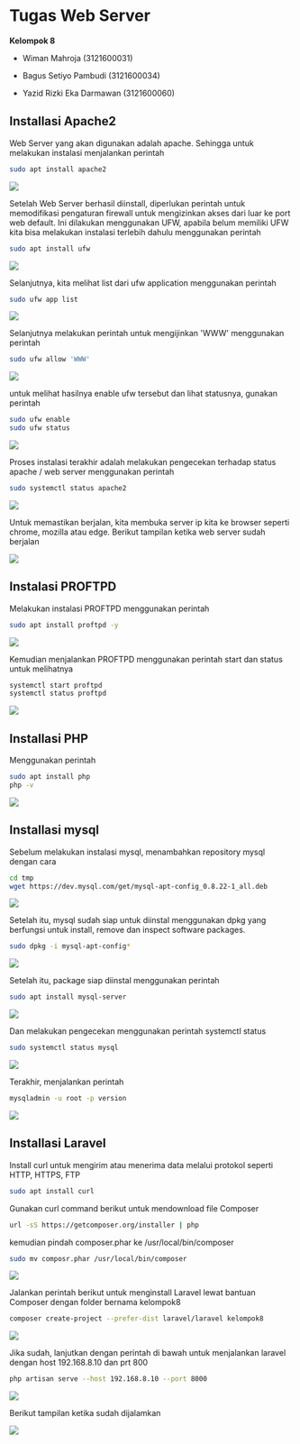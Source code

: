 
# Tugas Web Server

**Kelompok 8** 

- Wiman Mahroja  (3121600031)

- Bagus Setiyo Pambudi (3121600034)

- Yazid Rizki Eka Darmawan (3121600060) 





## Installasi Apache2

Web Server yang akan digunakan adalah apache. Sehingga untuk melakukan instalasi menjalankan perintah
```bash
sudo apt install apache2
```
<img src="https://github.com/Xkonz/Tugas-Jaringan/blob/main/pic/Tugas_Web Server/1.jpg">

Setelah Web Server berhasil diinstall, diperlukan perintah untuk memodifikasi pengaturan firewall untuk mengizinkan akses dari luar ke port web default. Ini dilakukan menggunakan UFW, apabila belum memiliki UFW kita bisa melakukan instalasi terlebih dahulu menggunakan perintah
```bash
sudo apt install ufw
```
<img src="https://github.com/Xkonz/Tugas-Jaringan/blob/main/pic/Tugas_Web Server/2.jpg">

Selanjutnya, kita melihat list dari ufw application menggunakan perintah
```bash
sudo ufw app list
```
<img src="https://github.com/Xkonz/Tugas-Jaringan/blob/main/pic/Tugas_Web Server/3.jpg">

Selanjutnya melakukan perintah untuk mengijinkan 'WWW' menggunakan perintah
```bash
sudo ufw allow 'WWW'
```
<img src="https://github.com/Xkonz/Tugas-Jaringan/blob/main/pic/Tugas_Web Server/4.jpg">

untuk melihat hasilnya enable ufw tersebut dan lihat statusnya, gunakan perintah
```bash
sudo ufw enable
sudo ufw status
```
<img src="https://github.com/Xkonz/Tugas-Jaringan/blob/main/pic/Tugas_Web Server/5.jpg">

Proses instalasi terakhir adalah melakukan pengecekan terhadap status apache / web server menggunakan perintah
```bash
sudo systemctl status apache2
```
<img src="https://github.com/Xkonz/Tugas-Jaringan/blob/main/pic/Tugas_Web Server/6.jpg">

Untuk memastikan berjalan, kita membuka server ip kita ke browser seperti chrome, mozilla atau edge. Berikut tampilan ketika web server sudah berjalan

<img src="https://github.com/Xkonz/Tugas-Jaringan/blob/main/pic/Tugas_Web Server/7.jpg">


## Instalasi PROFTPD
Melakukan instalasi PROFTPD menggunakan perintah
```bash
sudo apt install proftpd -y
```
<img src="https://github.com/Xkonz/Tugas-Jaringan/blob/main/pic/Tugas_Web Server/8.jpg">

Kemudian menjalankan PROFTPD menggunakan perintah start dan status untuk melihatnya
```bash
systemctl start proftpd
systemctl status proftpd
```
<img src="https://github.com/Xkonz/Tugas-Jaringan/blob/main/pic/Tugas_Web Server/9.jpg">

## Installasi PHP
Menggunakan perintah
```bash
sudo apt install php
php -v
```
<img src="https://github.com/Xkonz/Tugas-Jaringan/blob/main/pic/Tugas_Web Server/10.jpg">

## Installasi mysql
Sebelum melakukan instalasi mysql, menambahkan repository mysql dengan cara
```bash
cd tmp
wget https://dev.mysql.com/get/mysql-apt-config_0.8.22-1_all.deb
```
<img src="https://github.com/Xkonz/Tugas-Jaringan/blob/main/pic/Tugas_Web Server/11.jpg">

Setelah itu, mysql sudah siap untuk diinstal menggunakan dpkg yang berfungsi untuk install, remove dan inspect software packages.
```bash
sudo dpkg -i mysql-apt-config*
```
<img src="https://github.com/Xkonz/Tugas-Jaringan/blob/main/pic/Tugas_Web Server/12.jpg">

Setelah itu, package siap diinstal menggunakan perintah
```bash
sudo apt install mysql-server
```
<img src="https://github.com/Xkonz/Tugas-Jaringan/blob/main/pic/Tugas_Web Server/13.jpg">

Dan melakukan pengecekan menggunakan perintah systemctl status
```bash
sudo systemctl status mysql
```
<img src="https://github.com/Xkonz/Tugas-Jaringan/blob/main/pic/Tugas_Web Server/14.jpg">

Terakhir, menjalankan perintah
```bash
mysqladmin -u root -p version
```
<img src="https://github.com/Xkonz/Tugas-Jaringan/blob/main/pic/Tugas_Web Server/15.jpg">

## Installasi Laravel
Install curl untuk mengirim atau menerima data melalui protokol seperti HTTP, HTTPS, FTP
```bash
sudo apt install curl
```
Gunakan curl command berikut untuk mendownload file Composer
```bash
url -sS https://getcomposer.org/installer | php
```
kemudian pindah composer.phar ke /usr/local/bin/composer
```bash
sudo mv composr.phar /usr/local/bin/composer
```
<img src="https://github.com/Xkonz/Tugas-Jaringan/blob/main/pic/Tugas_Web Server/16.jpg">

Jalankan perintah berikut untuk menginstall Laravel lewat bantuan Composer dengan folder bernama kelompok8
```bash
composer create-project --prefer-dist laravel/laravel kelompok8
```
<img src="https://github.com/Xkonz/Tugas-Jaringan/blob/main/pic/Tugas_Web Server/17.jpg">

Jika sudah, lanjutkan dengan perintah di bawah untuk menjalankan laravel dengan host 192.168.8.10 dan prt 800
```bash
php artisan serve --host 192.168.8.10 --port 8000
```
<img src="https://github.com/Xkonz/Tugas-Jaringan/blob/main/pic/Tugas_Web Server/19.jpg">

Berikut tampilan ketika sudah dijalamkan

<img src="https://github.com/Xkonz/Tugas-Jaringan/blob/main/pic/Tugas_Web Server/20.jpg">
